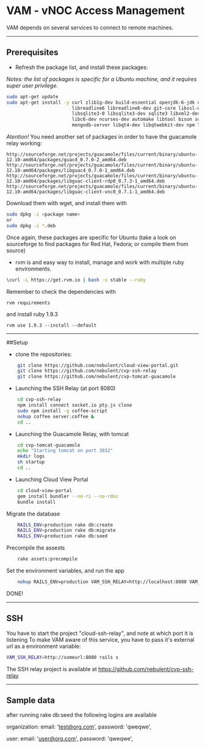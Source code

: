 # VAM - vNOC Access Management
VAM depends on several services to connect to remote machines.

* * * *

## Prerequisites
- Refresh the package list, and install these packages: 

_Notes: the list of packages is specific for a Ubuntu machine, and it requires super user privilege._

```bash
sudo apt-get update
sudo apt-get install -y curl zlib1g-dev build-essential openjdk-6-jdk openjdk-6-jre openssl \
                        libreadline6 libreadline6-dev git-core libssl-dev libyaml-dev \
                        libsqlite3-0 libsqlite3-dev sqlite3 libxml2-dev libxslt-dev autoconf \
                        libc6-dev ncurses-dev automake libtool bison subversion git nodejs guacd \
                        mongodb-server libqt4-dev libqtwebkit-dev npm libmysqlclient-dev
```

*Atention!*
You need another set of packages in order to have the guacamole relay working:

```
http://sourceforge.net/projects/guacamole/files/current/binary/ubuntu-12.10-amd64/packages/guacd_0.7.0-2_amd64.deb
http://sourceforge.net/projects/guacamole/files/current/binary/ubuntu-12.10-amd64/packages/libguac4_0.7.0-1_amd64.deb
http://sourceforge.net/projects/guacamole/files/current/binary/ubuntu-12.10-amd64/packages/libguac-client-rdp0_0.7.3-1_amd64.deb
http://sourceforge.net/projects/guacamole/files/current/binary/ubuntu-12.10-amd64/packages/libguac-client-vnc0_0.7.1-1_amd64.deb
```

Download them with wget, and install them with 

```bash
sudo dpkg -i <package name>
or
sudo dpkg -i *.deb
```
Once again, these packages are specific for Ubuntu (take a look on sourceforge to
find packages for Red Hat, Fedora; or compile them from source)

- rvm is and easy way to install, manage and work with multiple ruby environments.

```bash
\curl -L https://get.rvm.io | bash -s stable --ruby
```

Remember to check the dependencies with 

    rvm requirements
    
and install ruby 1.9.3

    rvm use 1.9.3 --install --default
    
* * * *

##Setup

- clone the repositories:

```bash
    git clone https://github.com/nebulent/cloud-view-portal.git
    git clone https://github.com/nebulent/cvp-ssh-relay
    git clone https://github.com/nebulent/cvp-tomcat-guacamole
```

- Launching the SSH Relay (at port 8080)

```bash
    cd cvp-ssh-relay
    npm install connect socket.io pty.js clone
    sudo npm install -g coffee-script
    nohup coffee server.coffee &
    cd ..
```

- Launching the Guacamole Relay, with tomcat

```bash
    cd cvp-tomcat-guacamole
    echo "Starting tomcat on port 3032"
    mkdir logs
    sh startup
    cd ..
```

- Launching Cloud View Portal

```bash
    cd cloud-view-portal
    gem install bundler --no-ri --no-rdoc
    bundle install
```

Migrate the database

```bash
    RAILS_ENV=production rake db:create
    RAILS_ENV=production rake db:migrate
    RAILS_ENV=production rake db:seed
```

Precompile the assests

```bash
    rake assets:precompile
```

Set the environment variables, and run the app

```bash
    nohup RAILS_ENV=production VAM_SSH_RELAY=http://localhost:8080 VAM_GUAC_RELAY=http://localhost:3032 rails s &
```

DONE!

* * * *

## SSH

You have to start the project "cloud-ssh-relay", and note at which port it is listening
To make VAM aware of this service, you have to pass it's external url as a environment variable: 

```bash
VAM_SSH_RELAY=http://someurl:8080 rails s
```

The SSH relay project is available at https://github.com/nebulent/cvp-ssh-relay

* * * *

## Sample data
after running rake db:seed the following logins are available

organization:
  email: 'test@org.com', password: 'qweqwe',

user:
  email: 'user@org.com', password: 'qweqwe',

